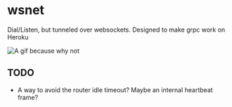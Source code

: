 # wsnet

Dial/Listen, but tunneled over websockets. Designed to make grpc work on Heroku

![A gif because why not](https://cdn.lstoll.net/screen/screencast_2016-04-22_19-35-31.gif)

## TODO

* A way to avoid the router idle timeout? Maybe an internal heartbeat frame?

